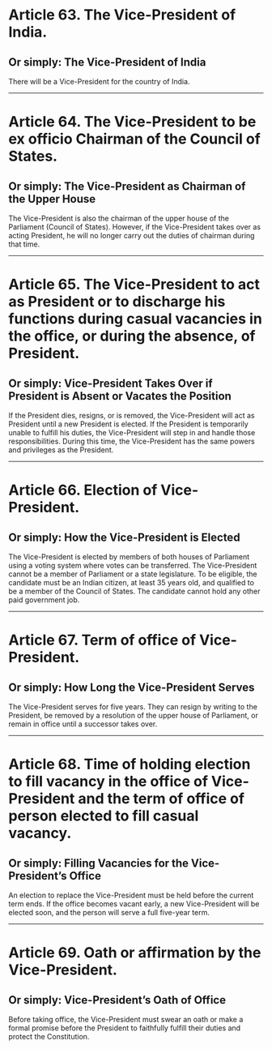 # Article 63. The Vice-President of India.

## Or simply: The Vice-President of India

There will be a Vice-President for the country of India.

---
# Article 64. The Vice-President to be ex officio Chairman of the Council of States.

## Or simply: The Vice-President as Chairman of the Upper House

The Vice-President is also the chairman of the upper house of the Parliament (Council of States). However, if the Vice-President takes over as acting President, he will no longer carry out the duties of chairman during that time.

---
# Article 65. The Vice-President to act as President or to discharge his functions during casual vacancies in the office, or during the absence, of President.

## Or simply: Vice-President Takes Over if President is Absent or Vacates the Position

If the President dies, resigns, or is removed, the Vice-President will act as President until a new President is elected. If the President is temporarily unable to fulfill his duties, the Vice-President will step in and handle those responsibilities. During this time, the Vice-President has the same powers and privileges as the President.

---
# Article 66. Election of Vice-President.

## Or simply: How the Vice-President is Elected

The Vice-President is elected by members of both houses of Parliament using a voting system where votes can be transferred. The Vice-President cannot be a member of Parliament or a state legislature. To be eligible, the candidate must be an Indian citizen, at least 35 years old, and qualified to be a member of the Council of States. The candidate cannot hold any other paid government job.

---
# Article 67. Term of office of Vice-President.

## Or simply: How Long the Vice-President Serves

The Vice-President serves for five years. They can resign by writing to the President, be removed by a resolution of the upper house of Parliament, or remain in office until a successor takes over.

---
# Article 68. Time of holding election to fill vacancy in the office of Vice-President and the term of office of person elected to fill casual vacancy.

## Or simply: Filling Vacancies for the Vice-President’s Office

An election to replace the Vice-President must be held before the current term ends. If the office becomes vacant early, a new Vice-President will be elected soon, and the person will serve a full five-year term.

---
# Article 69. Oath or affirmation by the Vice-President.

## Or simply: Vice-President’s Oath of Office

Before taking office, the Vice-President must swear an oath or make a formal promise before the President to faithfully fulfill their duties and protect the Constitution.

